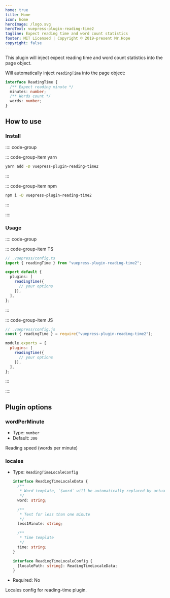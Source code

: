 ```yaml
---
home: true
title: Home
icon: home
heroImage: /logo.svg
heroText: vuepress-plugin-reading-time2
tagline: Expect reading time and word count statistics
footer: MIT Licensed | Copyright © 2019-present Mr.Hope
copyright: false
---
```


This plugin will inject expect reading time and word count statistics into the page object.

Will automatically inject `readingTime` into the page object:

```ts
interface ReadingTime {
  /** Expect reading minute */
  minutes: number;
  /** Words count */
  words: number;
}
```

## How to use

### Install

:::: code-group

::: code-group-item yarn

```bash
yarn add -D vuepress-plugin-reading-time2
```

:::

::: code-group-item npm

```bash
npm i -D vuepress-plugin-reading-time2
```

:::

::::

### Usage

:::: code-group

::: code-group-item TS

```ts
// .vuepress/config.ts
import { readingTime } from "vuepress-plugin-reading-time2";

export default {
  plugins: [
    readingTime({
      // your options
    }),
  ],
};
```

:::

::: code-group-item JS

```js
// .vuepress/config.js
const { readingTime } = require("vuepress-plugin-reading-time2");

module.exports = {
  plugins: [
    readingTime({
      // your options
    }),
  ],
};
```

:::

::::

## Plugin options

### wordPerMinute

- Type: `number`
- Default: `300`

Reading speed (words per minute)

### locales

- Type: `ReadingTimeLocaleConfig`

  ```ts
  interface ReadingTimeLocaleData {
    /**
     * Word template, `$word` will be automatically replaced by actual words
     */
    word: string;

    /**
     * Text for less than one minute
     */
    less1Minute: string;

    /**
     * Time template
     */
    time: string;
  }

  interface ReadingTimeLocaleConfig {
    [localePath: string]: ReadingTimeLocaleData;
  }
  ```

- Required: No

Locales config for reading-time plugin.
